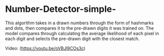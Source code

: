 # Number-Detector-simple-
This algorithm takes in a drawn numbers through the form of hashmarks and dots, then compares it to the pre-drawn digits it was trained on. The model compares through calculating the average likelihood of each pixel in each digit and selects the pre-drawn digit with the closest match.


Video:
(https://youtu.be/oVBJl9COs3c)

